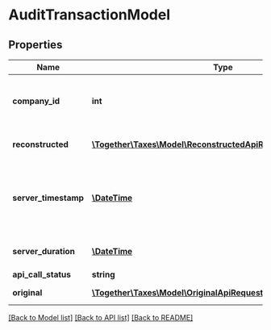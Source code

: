 # AuditTransactionModel

## Properties
Name | Type | Description | Notes
------------ | ------------- | ------------- | -------------
**company_id** | **int** | Unique ID number of the company that created this transaction | [optional] 
**reconstructed** | [**\Together\Taxes\Model\ReconstructedApiRequestResponseModel**](ReconstructedApiRequestResponseModel.md) | Reconstructed API request/response | [optional] 
**server_timestamp** | [**\DateTime**](\DateTime.md) | Server timestamp, in UTC, of the date/time when the original transaction was created | [optional] 
**server_duration** | [**\DateTime**](\DateTime.md) | Length of time the original API call took | [optional] 
**api_call_status** | **string** | api call status | [optional] 
**original** | [**\Together\Taxes\Model\OriginalApiRequestResponseModel**](OriginalApiRequestResponseModel.md) | Original API request/response | [optional] 

[[Back to Model list]](../README.md#documentation-for-models) [[Back to API list]](../README.md#documentation-for-api-endpoints) [[Back to README]](../README.md)


